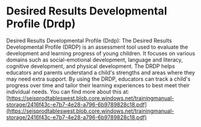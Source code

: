 # Desired Results Developmental Profile (Drdp)
Desired Results Developmental Profile (Drdp): The Desired Results Developmental Profile (DRDP) is an assessment tool used to evaluate the development and learning progress of young children. It focuses on various domains such as social-emotional development, language and literacy, cognitive development, and physical development. The DRDP helps educators and parents understand a child's strengths and areas where they may need extra support. By using the DRDP, educators can track a child's progress over time and tailor their learning experiences to best meet their individual needs.
You can find more about this at: [https://seisprodtableswest.blob.core.windows.net/trainingmanual-storage/2416f43c-e7b7-4e28-a796-6b9789828c18.pdf](https://seisprodtableswest.blob.core.windows.net/trainingmanual-storage/2416f43c-e7b7-4e28-a796-6b9789828c18.pdf)